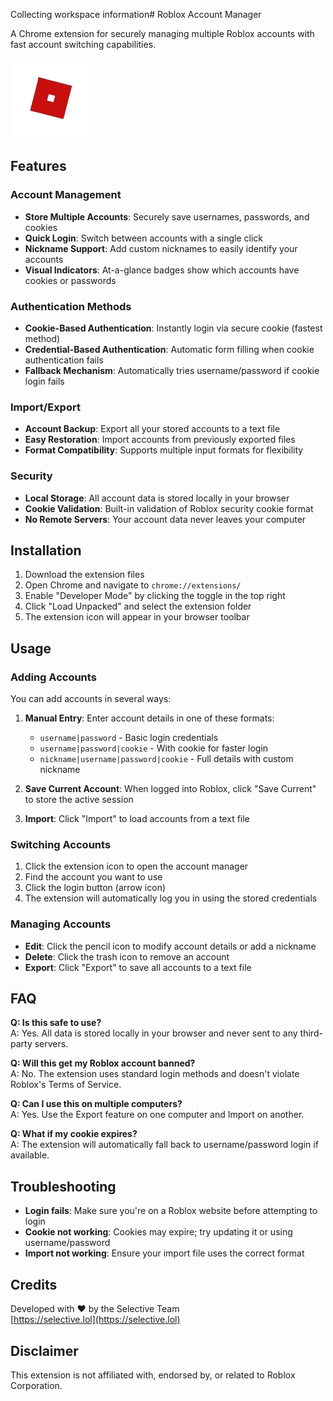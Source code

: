 Collecting workspace information# Roblox Account Manager

A Chrome extension for securely managing multiple Roblox accounts with fast account switching capabilities.

![Roblox Account Manager](icons/icon128.png)

## Features

### Account Management
- **Store Multiple Accounts**: Securely save usernames, passwords, and cookies
- **Quick Login**: Switch between accounts with a single click
- **Nickname Support**: Add custom nicknames to easily identify your accounts
- **Visual Indicators**: At-a-glance badges show which accounts have cookies or passwords

### Authentication Methods
- **Cookie-Based Authentication**: Instantly login via secure cookie (fastest method)
- **Credential-Based Authentication**: Automatic form filling when cookie authentication fails
- **Fallback Mechanism**: Automatically tries username/password if cookie login fails

### Import/Export
- **Account Backup**: Export all your stored accounts to a text file
- **Easy Restoration**: Import accounts from previously exported files
- **Format Compatibility**: Supports multiple input formats for flexibility

### Security
- **Local Storage**: All account data is stored locally in your browser
- **Cookie Validation**: Built-in validation of Roblox security cookie format
- **No Remote Servers**: Your account data never leaves your computer

## Installation

1. Download the extension files
2. Open Chrome and navigate to `chrome://extensions/`
3. Enable "Developer Mode" by clicking the toggle in the top right
4. Click "Load Unpacked" and select the extension folder
5. The extension icon will appear in your browser toolbar

## Usage

### Adding Accounts

You can add accounts in several ways:

1. **Manual Entry**: Enter account details in one of these formats:
   - `username|password` - Basic login credentials
   - `username|password|cookie` - With cookie for faster login
   - `nickname|username|password|cookie` - Full details with custom nickname

2. **Save Current Account**: When logged into Roblox, click "Save Current" to store the active session

3. **Import**: Click "Import" to load accounts from a text file

### Switching Accounts

1. Click the extension icon to open the account manager
2. Find the account you want to use
3. Click the login button (arrow icon)
4. The extension will automatically log you in using the stored credentials

### Managing Accounts

- **Edit**: Click the pencil icon to modify account details or add a nickname
- **Delete**: Click the trash icon to remove an account
- **Export**: Click "Export" to save all accounts to a text file

## FAQ

**Q: Is this safe to use?**  
A: Yes. All data is stored locally in your browser and never sent to any third-party servers.

**Q: Will this get my Roblox account banned?**  
A: No. The extension uses standard login methods and doesn't violate Roblox's Terms of Service.

**Q: Can I use this on multiple computers?**  
A: Yes. Use the Export feature on one computer and Import on another.

**Q: What if my cookie expires?**  
A: The extension will automatically fall back to username/password login if available.

## Troubleshooting

- **Login fails**: Make sure you're on a Roblox website before attempting to login
- **Cookie not working**: Cookies may expire; try updating it or using username/password
- **Import not working**: Ensure your import file uses the correct format

## Credits

Developed with ❤️ by the Selective Team  
[https://selective.lol](https://selective.lol)

## Disclaimer

This extension is not affiliated with, endorsed by, or related to Roblox Corporation.
